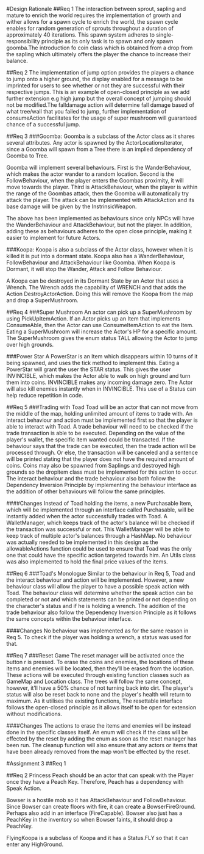 #Design Rationale
##Req 1
The interaction between sprout, sapling and mature to enrich the world requires the implementation of growth and wither
allows for a spawn cycle to enrich the world, the spawn cycle enables for random generation of sprouts throughout a
duration of approximately 40 iterations. This spawn system adheres to single-responsibility principle as its only task
is to spawn and only spawn goomba.The introduction fo coin class which is obtained from a drop from the sapling
which ultimately offers the player the chance to increase their balance.


##Req 2
The implementation of jump option provides the players a chance to jump onto a higher ground, the display enabled for a
message to be imprinted for users to see whether or not they are successful with their respective jumps. This is an 
example of open-closed principle as we add further extension e.g high jump but the overall concept of jumping should not
be modified.The falldamage action will determine fall damage based of what tree/wall that you failed to jump, further
implementation of consumeAction facilitates for the usage of super mushroom will guaranteed chance of a successful jump.

##Req 3
###Goomba:
Goomba is a subclass of the Actor class as it shares several attributes. Any actor is spawned by the ActorLocationsIterator,
since a Goomba will spawn from a Tree there is an implied dependency of Goomba to Tree.

Goomba will implement several behaviours. First is the WanderBehaviour, which makes the actor wander to a random location.
Second is the FollowBehaviour, when the player enters the Goombas proximity, it will move towards the player. Third is
AttackBehaviour, when the player is within the range of the Goombas attack, then the Goomba will automatically try
attack the player. The attack can be implemented with AttackAction and its base damage will be given by the InstrinsicWeapon.


The above has been implemented as behaviours since only NPCs will have the WanderBehaviour and AttackBehaviour, but not
the player. In addition, adding these as behaviours adheres to the open close principle, making it easier to implement
for future Actors.

###Koopa:
Koopa is also a subclass of the Actor class, however when it is killed it is put into a dormant state. Koopa also
has a WanderBehaviour, FollowBehaviour and AttackBehaviour like Goomba. When Koopa is Dormant, 
it will stop the Wander, Attack and Follow Behaviour.

A Koopa can be destroyed in its Dormant State by an Actor that uses a Wrench. The Wrench
adds the capability of WRENCH and that adds the Action DestroyActorAction. Doing this
will remove the Koopa from the map and drop a SuperMushroom.


##Req 4
###Super Mushroom
An actor can pick up a SuperMushroom by using PickUpItemAction. If an Actor picks up an Item that implements
ConsumeAble, then the Actor can use ConsumeItemAction to eat the Item. Eating a SuperMushroom will increase
the Actor's HP for a specific amount. The SuperMushroom gives the enum status TALL allowing the Actor to jump over high grounds.

###Power Star
A PowerStar is an Item which disappears within 10 turns of it being spawned, and uses the tick method to implement this. 
Eating a PowerStar will grant the user the STAR status. This gives the user
INVINCIBLE, which makes the Actor able to walk on high ground and turn them into coins.
INVINCIBLE makes any incoming damage zero. The Actor will also kill enemies
instantly when in INVINCIBLE. This use of a Status can help reduce repetition in code. 

##Req 5
###Trading with Toad
Toad will be an actor that can not move from the middle of the map, holding unlimited amount of items to trade with.
An interact behaviour and action must be implemented first so that 
the player is able to interact with Toad. A trade behaviour will need to be checked if the trade transaction
is able to be executed. Depending on the value of the player's wallet, the specific item wanted could be transacted.
If the behaviour says that the trade can be executed, then the trade action will be processed through.
Or else, the transaction will be canceled and a sentence will be printed stating that the player does 
not have the required amount of coins. Coins may also be spawned from Saplings and destroyed high grounds 
so the dropitem class must be implemented for this action to occur. The interact behaviour and the trade behaviour also
both follow the Dependency Inversion Principle by implementing the behaviour interface as the addition of other 
behaviours will follow the same principles.

####Changes
Instead of Toad holding the items, a new Purchasable Item, which will be implemented through an interface called Purchasable,
will be instantly added when the actor successfully trades with Toad. A WalletManager, which keeps track of the actor's 
balance will be checked if the transaction was successful or not. This WalletManager will be able to keep track of multiple
actor's balances through a HashMap. No behaviour was actually needed to be implemented in this design as the allowableActions
function could be used to ensure that Toad was the only one that could have the specific action targeted towards him. An Utils
class was also implemented to hold the final price values of the items.

##Req 6
###Toad's Monologue
Similar to the behaviour in Req 5, Toad and the interact behaviour and action will be implemented. 
However, a new behaviour class will allow the player to have a possible speak action with Toad. 
The behaviour class will determine whether the speak action can be completed or not and which statements can be 
printed or not depending on the character's status and if he is holding a wrench. The addition of the trade behaviour also
follow the Dependency Inversion Principle as it follows the same concepts within the behaviour interface.

####Changes
No behaviour was implemented as for the same reason in Req 5. To check if the player was holding a wrench, a status was 
used for that. 

##Req 7
###Reset Game
The reset manager will be activated once the button r is pressed. To erase the coins and enemies,
the locations of these items and enemies will be located, then they’ll be erased from the 
location. These actions will be executed through existing function classes such as GameMap and Location class.
The trees will follow the same concept, however, it’ll have a 50% chance of not turning 
back into dirt. The player's status will also be reset back to none and the player's health will return to maximum.
As it utilises the existing functions, The resettable interface follows the open-closed principle as it allows itself 
to be open for extension without modifications.

####Changes
The actions to erase the items and enemies will be instead done in the specific classes itself. An enum will check if the
class will be effected by the reset by adding the enum as soon as the reset manager has been run. The cleanup function
will also ensure that any actors or items that have been already removed from the map won't be effected by the reset.


#Assignment 3
##Req 1

##Req 2
Princess Peach should be an actor that can speak with the Player
once they have a Peach Key. Therefore, Peach has a dependency with
Speak Action. 

Bowser is a hostile mob so it has AttackBehaviour and FollowBehaviour.
Since Bowser can create floors with fire, it can create a BowserFireGround.
Perhaps also add in an interface (FireCapable). Bowser also just has
a PeachKey in the inventory so when Bowser faints, it should drop a PeachKey.

FlyingKoopa is a subclass of Koopa and it has a Status.FLY so that it can
enter any HighGround.